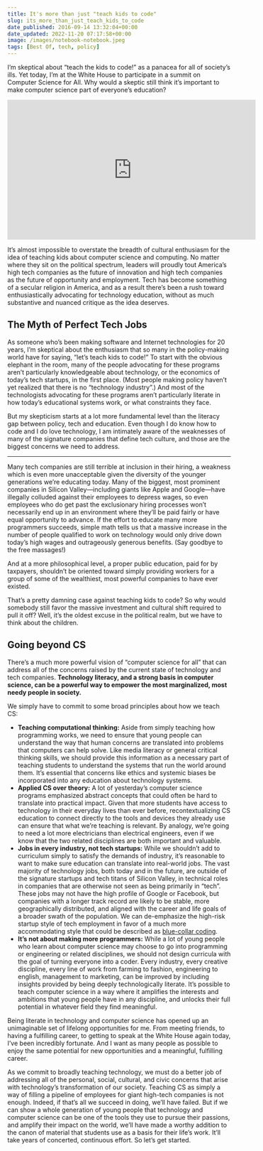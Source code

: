 ```yaml
---
title: It's more than just "teach kids to code"
slug: its_more_than_just_teach_kids_to_code
date_published: 2016-09-14 13:32:04+00:00
date_updated: 2022-11-20 07:17:58+00:00
image: /images/notebook-notebook.jpeg
tags: [Best Of, tech, policy]
---
```

I’m skeptical about “teach the kids to code!” as a panacea for all of society’s ills. Yet today, I’m at the White House to participate in a summit on Computer Science for All. Why would a skeptic still think it’s important to make computer science part of everyone’s education?

<iframe width="560" height="315" src="https://www.youtube-nocookie.com/embed/hiZLuHfvvYI?start=970" title="YouTube video player" frameborder="0" allow="accelerometer; autoplay; clipboard-write; encrypted-media; gyroscope; picture-in-picture" allowfullscreen></iframe>

It’s almost impossible to overstate the breadth of cultural enthusiasm for the idea of teaching kids about computer science and computing. No matter where they sit on the political spectrum, leaders will proudly tout America’s high tech companies as the future of innovation and high tech companies as the future of opportunity and employment. Tech has become something of a secular religion in America, and as a result there’s been a rush toward enthusiastically advocating for technology education, without as much substantive and nuanced critique as the idea deserves.

## The Myth of Perfect Tech Jobs

As someone who’s been making software and Internet technologies for 20 years, I’m skeptical about the enthusiasm that so many in the policy-making world have for saying, “let’s teach kids to code!” To start with the obvious elephant in the room, many of the people advocating for these programs aren’t particularly knowledgeable about technology, or the economics of today’s tech startups, in the first place. (Most people making policy haven’t yet realized that there is no “technology industry”.) And most of the technologists advocating for these programs aren’t particularly literate in how today’s educational systems work, or what constraints they face.

But my skepticism starts at a lot more fundamental level than the literacy gap between policy, tech and education. Even though I do know how to code and I do love technology, I am intimately aware of the weaknesses of many of the signature companies that define tech culture, and those are the biggest concerns we need to address.

---

Many tech companies are still terrible at inclusion in their hiring, a weakness which is even more unacceptable given the diversity of the younger generations we’re educating today. Many of the biggest, most prominent companies in Silicon Valley—including giants like Apple and Google—have illegally colluded against their employees to depress wages, so even employees who do get past the exclusionary hiring processes won’t necessarily end up in an environment where they’ll be paid fairly or have equal opportunity to advance. If the effort to educate many more programmers succeeds, simple math tells us that a massive increase in the number of people qualified to work on technology would only drive down today’s high wages and outrageously generous benefits. (Say goodbye to the free massages!)

And at a more philosophical level, a proper public education, paid for by taxpayers, shouldn’t be oriented toward simply providing workers for a group of some of the wealthiest, most powerful companies to have ever existed.

That’s a pretty damning case against teaching kids to code? So why would somebody still favor the massive investment and cultural shift required to pull it off? Well, it’s the oldest excuse in the political realm, but we have to think about the children.

## Going beyond CS

There’s a much more powerful vision of “computer science for all” that can address all of the concerns raised by the current state of technology and tech companies. **Technology literacy, and a strong basis in computer science, can be a powerful way to empower the most marginalized, most needy people in society.**

We simply have to commit to some broad principles about how we teach CS:

- **Teaching computational thinking:** Aside from simply teaching how programming works, we need to ensure that young people can understand the way that human concerns are translated into problems that computers can help solve. Like media literacy or general critical thinking skills, we should provide this information as a necessary part of teaching students to understand the systems that run the world around them. It’s essential that concerns like ethics and systemic biases be incorporated into any education about technology systems.
- **Applied CS over theory:** A lot of yesterday’s computer science programs emphasized abstract concepts that could often be hard to translate into practical impact. Given that more students have access to technology in their everyday lives than ever before, recontextualizing CS education to connect directly to the tools and devices they already use can ensure that what we’re teaching is relevant. By analogy, we’re going to need a lot more electricians than electrical engineers, even if we know that the two related disciplines are both important and valuable.
- **Jobs in every industry, not tech startups:** While we shouldn’t add to curriculum simply to satisfy the demands of industry, it’s reasonable to want to make sure education can translate into real-world jobs. The vast majority of technology jobs, both today and in the future, are outside of the signature startups and tech titans of Silicon Valley, in technical roles in companies that are otherwise not seen as being primarily in “tech”. These jobs may not have the high profile of Google or Facebook, but companies with a longer track record are likely to be stable, more geographically distributed, and aligned with the career and life goals of a broader swath of the population. We can de-emphasize the high-risk startup style of tech employment in favor of a much more accommodating style that could be described as [blue-collar coding](/2012/10/the-blue-collar-coder.html).
- **It’s not about making more programmers:** While a lot of young people who learn about computer science may choose to go into programming or engineering or related disciplines, we should not design curricula with the goal of turning everyone into a coder. Every industry, every creative discipline, every line of work from farming to fashion, engineering to english, management to marketing, can be improved by including insights provided by being deeply technologically literate. It’s possible to teach computer science in a way where it amplifies the interests and ambitions that young people have in any discipline, and unlocks their full potential in whatever field they find meaningful.

Being literate in technology and computer science has opened up an unimaginable set of lifelong opportunities for me. From meeting friends, to having a fulfilling career, to getting to speak at the White House again today, I’ve been incredibly fortunate. And I want as many people as possible to enjoy the same potential for new opportunities and a meaningful, fulfilling career.

As we commit to broadly teaching technology, we must do a better job of addressing all of the personal, social, cultural, and civic concerns that arise with technology’s transformation of our society. Teaching CS as simply a way of filling a pipeline of employees for giant high-tech companies is not enough. Indeed, if that’s all we succeed in doing, we’ll have failed. But if we can show a whole generation of young people that technology and computer science can be one of the tools they use to pursue their passions, and amplify their impact on the world, we’ll have made a worthy addition to the canon of material that students use as a basis for their life’s work. It’ll take years of concerted, continuous effort. So let’s get started.
